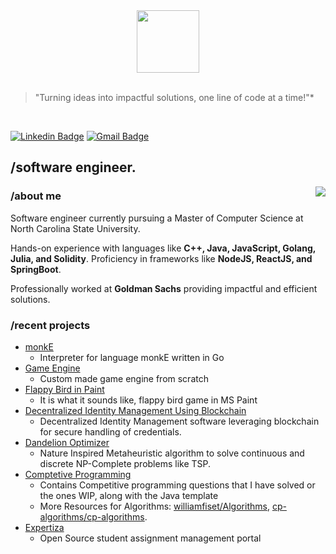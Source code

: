 <div id="header" align="center">
  <img src="https://media.giphy.com/media/M9gbBd9nbDrOTu1Mqx/giphy.gif" width="100"/>
</div>

<br/>

> "Turning ideas into impactful solutions, one line of code at a time!"*
<br>

[![Linkedin Badge](https://img.shields.io/badge/-Atharva_Thorve-blue?style=flat-square&logo=Linkedin&logoColor=white&link=https://www.linkedin.com/in/atharva-thorve-5b6268193//)](https://www.linkedin.com/in/atharva-thorve-5b6268193/) [![Gmail Badge](https://img.shields.io/badge/-aaathorve@gmail.com-c14438?style=flat-square&logo=Gmail&logoColor=white&link=mailto:aaathorve@gmail.com)](mailto:aaathorve@gmail.com)

## /software engineer.
<img align="right" src="https://github-readme-stats.vercel.app/api/top-langs/?username=AtharvaThorve&theme=tokyonight&show_icons=true&hide_border=true&layout=compact" />

### /about me

Software engineer currently pursuing a Master of Computer Science at North Carolina State University. 

Hands-on experience with languages like **C++, Java, JavaScript, Golang, Julia, and Solidity**. Proficiency in frameworks like **NodeJS, ReactJS, and SpringBoot**. 

Professionally worked at **Goldman Sachs** providing impactful and efficient solutions.

### /recent projects
- [monkE](https://github.com/AtharvaThorve/monkE)
  - Interpreter for language monkE written in Go
- [Game Engine](https://github.com/AtharvaThorve/Game-Engine)
  - Custom made game engine from scratch
- [Flappy Bird in Paint](https://github.com/AtharvaThorve/Flappy-Bird-in-Paint)
  - It is what it sounds like, flappy bird game in MS Paint
- [Decentralized Identity Management Using Blockchain](https://github.com/BTechProject2022)
  - Decentralized Identity Management software leveraging blockchain for secure handling of credentials.
- [Dandelion Optimizer](https://github.com/asneerug/DandelionOptimizerTSP)
  - Nature Inspired Metaheuristic algorithm to solve continuous and discrete NP-Complete problems like TSP.
- [Comptetive Programming](https://github.com/AtharvaThorve/Competitive-Programming)
  - Contains Competitive programming questions that I have solved or the ones WIP, along with the Java template
  - More Resources for Algorithms: [williamfiset/Algorithms](https://github.com/williamfiset/Algorithms), [cp-algorithms/cp-algorithms](https://github.com/cp-algorithms/cp-algorithms).
- [Expertiza](https://github.com/expertiza/reimplementation-front-end)
  - Open Source student assignment management portal
